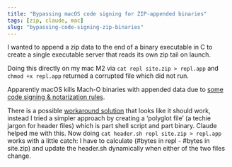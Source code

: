 ```yaml
---
title: "Bypassing macOS code signing for ZIP-appended binaries"
tags: [zip, claude, mac]
slug: "bypassing-code-signing-zip-binaries"
---
```


I wanted to append a zip data to the end of a binary executable in C to create a single executable server that reads its own zip tail on launch. 

Doing this directly on my mac M2 via `cat repl site.zip > repl.app`  and `chmod +x repl.app` returned a corrupted file which did not run. 

Apparently macOS kills Mach-O binaries with appended data due to [some code signing & notarization rules](https://developer.apple.com/documentation/security/notarizing-macos-software-before-distribution). 

There is a possible [workaround solution](https://stackoverflow.com/questions/1604673/how-do-i-embed-data-into-a-mac-os-x-mach-o-binary-files-text-section/1605237) that looks like it should work, instead I tried a simpler approach by creating a ‘polyglot file’ (a techie jargon for header files) which is part shell script and part binary. Claude helped me with this. Now doing `cat header.sh repl site.zip > repl.app`  works with a little catch: I have to calculate (#bytes in repl - #bytes in site.zip) and update the header.sh dynamically when either of the two files change.